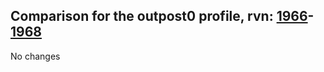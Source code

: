 ## Comparison for the outpost0 profile, rvn: [1966](https://github.com/PRO100KatYT/FortniteProfileRevisions/tree/main/profiles/outpost0/1966%20outpost0.json)-[1968](https://github.com/PRO100KatYT/FortniteProfileRevisions/tree/main/profiles/outpost0/1968%20outpost0.json)

No changes
